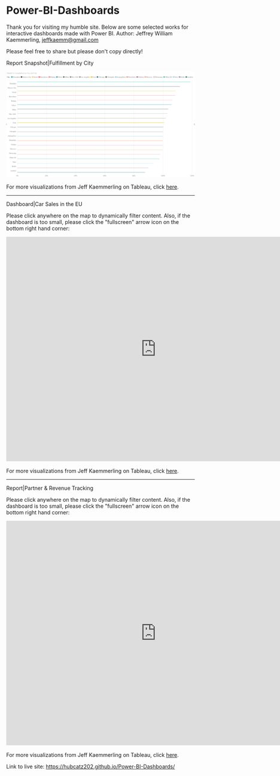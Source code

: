 # Power-BI-Dashboards
Thank you for visiting my humble site. Below are some selected works for interactive dashboards made with Power BI.
Author: Jeffrey William Kaemmerling, jeffkaemm@gmail.com 

Please feel free to share but please don't copy directly!

Report Snapshot|Fulfillment by City  

<img src="https://github.com/HubCatz202/Power-BI-Dashboards/blob/master/Capture.PNG" alt="">

For more visualizations from Jeff Kaemmerling on Tableau, click <a href="https://public.tableau.com/profile/jeffrey.kaemmerling#!/" target="_blank">here</a>.

-----------------------------------------------------------------------------------------------------------------------------------

Dashboard|Car Sales in the EU 

Please click anywhere on the map to dynamically filter content. Also, if the dashboard is too small, please click the "fullscreen" arrow icon on the bottom right hand corner:


<iframe width="800" height="600" src="https://app.powerbi.com/view?r=eyJrIjoiNGNiMzNmYzYtYjhhNi00M2ViLTkwYmMtMDRkZGFiZjRjZjYyIiwidCI6Ijk4ZjJiZDllLWNkMDQtNDBkYi05Y2VlLTJmOTRlNmU2NzZjMSIsImMiOjZ9" frameborder="0" allowFullScreen="true"></iframe>


For more visualizations from Jeff Kaemmerling on Tableau, click <a href="https://public.tableau.com/profile/jeffrey.kaemmerling#!/" target="_blank">here</a>.

-----------------------------------------------------------------------------------------------------------------------------------

Report|Partner & Revenue Tracking

Please click anywhere on the map to dynamically filter content. Also, if the dashboard is too small, please click the "fullscreen" arrow icon on the bottom right hand corner:


<iframe width="800" height="600" src="https://app.powerbi.com/view?r=eyJrIjoiNzVhZTI5YmEtODgzZS00MjcxLThhYTEtMzAxNWI1Mzk4NDM3IiwidCI6Ijk4ZjJiZDllLWNkMDQtNDBkYi05Y2VlLTJmOTRlNmU2NzZjMSIsImMiOjZ9" frameborder="0" allowFullScreen="true"></iframe>

For more visualizations from Jeff Kaemmerling on Tableau, click <a href="https://public.tableau.com/profile/jeffrey.kaemmerling#!/" target="_blank">here</a>.


Link to live site: https://hubcatz202.github.io/Power-BI-Dashboards/
